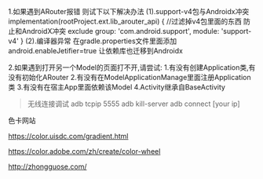 1.如果遇到ARouter报错 则试下以下解决办法
(1).support-v4包与Androidx冲突 implementation(rootProject.ext.lib_arouter_api) { //过滤掉v4包里面的东西
防止和AndroidX冲突 exclude group: 'com.android.support', module: 'support-v4' }
(2).编译器异常 在gradle.properties文件里面添加 android.enableJetifier=true 让依赖库也迁移到Androidx

2.如果遇到打开另一个Model的页面打不开,请尝试:
    1.有没有创建Application类,有没有初始化ARouter
    2.有没有在ModelApplicationManage里面注册Application类
    3.有没有在宿主App里面依赖该Model
    4.Activity继承自BaseActivity

> 无线连接调试
> adb tcpip 5555
> adb kill-server
> adb connect [your ip]

色卡网站

https://color.uisdc.com/gradient.html

https://color.adobe.com/zh/create/color-wheel

http://zhongguose.com/
